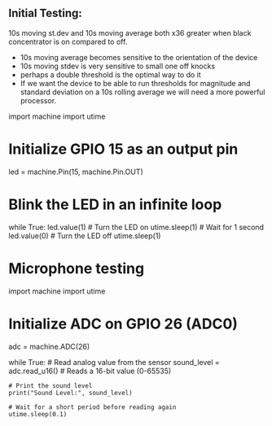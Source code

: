 ## Initial Testing:
10s moving st.dev and 10s moving average both x36 greater when black concentrator is on compared to off.
- 10s moving average becomes sensitive to the orientation of the device
- 10s moving stdev is very sensitive to small one off knocks
- perhaps a double threshold is the optimal way to do it
- If we want the device to be able to run thresholds for magnitude and standard deviation on a 10s rolling average we will need a more powerful processor.

import machine
import utime

# Initialize GPIO 15 as an output pin
led = machine.Pin(15, machine.Pin.OUT)

# Blink the LED in an infinite loop
while True:
    led.value(1)  # Turn the LED on
    utime.sleep(1)  # Wait for 1 second
    led.value(0)  # Turn the LED off
    utime.sleep(1)



# Microphone testing

import machine
import utime

# Initialize ADC on GPIO 26 (ADC0)
adc = machine.ADC(26)

while True:
    # Read analog value from the sensor
    sound_level = adc.read_u16()  # Reads a 16-bit value (0-65535)
    
    # Print the sound level
    print("Sound Level:", sound_level)
    
    # Wait for a short period before reading again
    utime.sleep(0.1)
